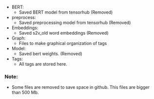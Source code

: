 * BERT: 
  * Saved BERT model from tensorhub (Removed)
* preprocess: 
  * Saved preprocessing model from tensorhub (Removed)
* Embeddings:
  * Saved s2v_old word embeddings (Removed)
* Graph:
  * Files to make graphical organization of tags
* Model:
  *  Saved bert weights. (Removed)
* Tags:
  * All tags are stored here.

### Note:
* Some files are removed to save space in github. This files are bigger than 500 Mb.
